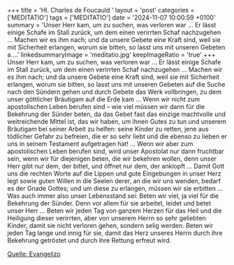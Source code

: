 +++
title = 'Hl. Charles de Foucauld  '
layout = 'post'
categories = ['MEDITATIO']
tags = ['MEDITATIO']
date = '2024-11-07 10:00:59 +0100'
summary = 'Unser Herr kam, um zu suchen, was verloren war … Er lässt einige Schafe im Stall zurück, um dem einen verirrten Schaf nachzugehen … Machen wir es ihm nach; und da unsere Gebete eine Kraft sind, weil sie mit Sicherheit erlangen, worum sie bitten, so lasst uns mit unseren Gebeten a....'
linkedsummaryImage = 'meditatio.jpg'
keepImageRatio = 'true'
+++
Unser Herr kam, um zu suchen, was verloren war … Er lässt einige Schafe im Stall zurück, um dem einen verirrten Schaf nachzugehen … Machen wir es ihm nach; und da unsere Gebete eine Kraft sind, weil sie mit Sicherheit erlangen, worum sie bitten, so lasst uns mit unseren Gebeten auf die Suche nach den Sündern gehen und durch Gebete das Werk vollbringen, zu dem unser göttlicher Bräutigam auf die Erde kam …
Wenn wir nicht zum apostolischen Leben berufen sind – wie viel müssen wir dann für die Bekehrung der Sünder beten, da das Gebet fast das einzige machtvolle und weitreichende Mittel ist, das wir haben, um ihnen Gutes zu tun und unserem Bräutigam bei seiner Arbeit zu helfen: seine Kinder zu retten, jene aus tödlicher Gefahr zu befreien, die er so sehr liebt und die ebenso zu lieben er uns in seinem Testament aufgetragen hat! … Wenn wir aber zum apostolischen Leben berufen sind, wird unser Apostolat nur dann fruchtbar sein, wenn wir für diejenigen beten, die wir bekehren wollen, denn unser Herr gibt nur dem, der bittet, und öffnet nur dem, der anklopft … Damit Gott uns die rechten Worte auf die Lippen und gute Eingebungen in unser Herz legt sowie guten Willen in die Seelen derer, an die wir uns wenden, bedarf es der Gnade Gottes; und um diese zu erlangen, müssen wir sie erbitten … Was auch immer also unser Lebensstand sei: Beten wir viel, ja viel für die Bekehrung der Sünder.<!--more--> Denn vor allem für sie arbeitet, leidet und betet unser Herr …
Beten wir jeden Tag von ganzem Herzen für das Heil und die Heiligung dieser verirrten, aber von unserem Herrn so sehr geliebten Kinder, damit sie nicht verloren gehen, sondern selig werden. Beten wir jeden Tag lange und innig für sie, damit das Herz unseres Herrn durch ihre Bekehrung getröstet und durch ihre Rettung erfreut wird.



[Quelle: Evangelizo](https://evangeliumtagfuertag.org/DE/gospel)
